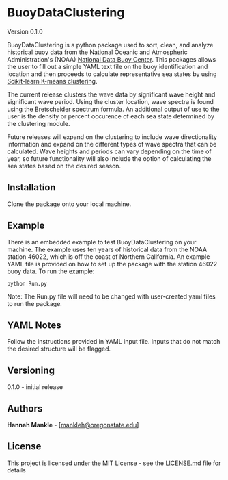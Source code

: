 # BuoyDataClustering
 
 Version 0.1.0
 
BuoyDataClustering is a python package used to sort, clean, and analyze historical buoy data from the National Oceanic and Atmospheric Administration's (NOAA) [National Data Buoy Center](https://www.ndbc.noaa.gov/). This packages allows the user to fill out a simple YAML text file on the buoy identification and location and then proceeds to calculate representative sea states by using [Scikit-learn K-means clustering](https://scikit-learn.org/stable/modules/clustering.html).

The current release clusters the wave data by significant wave height and significant wave period. Using the cluster location, wave spectra is found using the Bretscheider spectrum formula. An additional output of use to the user is the density or percent occurence of each sea state determined by the clustering module. 

Future releases will expand on the clustering to include wave directionality information and expand on the different types of wave spectra that can be calculated. Wave heights and periods can vary depending on the time of year, so future functionality will also include the option of calculating the sea states based on the desired season. 

## Installation

Clone the package onto your local machine. 

## Example

There is an embedded example to test BuoyDataClustering on your machine. The example uses ten years of historical data from the NOAA station 46022, which is off the coast of Northern California. An example YAML file is provided on how to set up the package with the station 46022 buoy data. To run the example:
```
python Run.py
```
Note: The Run.py file will need to be changed with user-created yaml files to run the package. 

## YAML Notes
Follow the instructions provided in YAML input file. Inputs that do not match the desired structure will be flagged. 


## Versioning
0.1.0 - initial release

## Authors

 **Hannah Mankle** - [mankleh@oregonstate.edu]

## License

This project is licensed under the MIT License - see the [LICENSE.md](LICENSE.md) file for details

